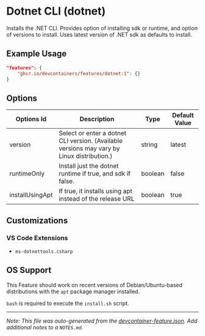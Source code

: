 
# Dotnet CLI (dotnet)

Installs the .NET CLI. Provides option of installing sdk or runtime, and option of versions to install. Uses latest version of .NET sdk as defaults to install.

## Example Usage

```json
"features": {
    "ghcr.io/devcontainers/features/dotnet:1": {}
}
```

## Options

| Options Id | Description | Type | Default Value |
|-----|-----|-----|-----|
| version | Select or enter a dotnet CLI version. (Available versions may vary by Linux distribution.) | string | latest |
| runtimeOnly | Install just the dotnet runtime if true, and sdk if false. | boolean | false |
| installUsingApt | If true, it installs using apt instead of the release URL | boolean | true |

## Customizations

### VS Code Extensions

- `ms-dotnettools.csharp`



## OS Support

This Feature should work on recent versions of Debian/Ubuntu-based distributions with the `apt` package manager installed.

`bash` is required to execute the `install.sh` script.


---

_Note: This file was auto-generated from the [devcontainer-feature.json](https://github.com/devcontainers/features/blob/main/src/dotnet/devcontainer-feature.json).  Add additional notes to a `NOTES.md`._
